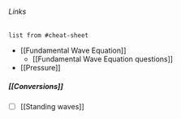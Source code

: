###### Links
```dataview
list from #cheat-sheet
```
- [[Fundamental Wave Equation]] 
	- [[Fundamental Wave Equation questions]] 
- [[Pressure]] 

##### [[Conversions]] 

- [ ] [[Standing waves]] 
